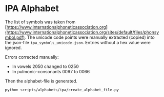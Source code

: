 # IPA Alphabet

The list of symbols was taken from [https://www.internationalphoneticassociation.org](https://www.internationalphoneticassociation.org/sites/default/files/phonsymbol.pdf). The unicode code points were manually extracted (copied) into the json-file ``ipa_symbols_unicode.json``.
Entries without a hex value were ignored.

Errors corrected manually:
* In vowels 2050 changed to 0250
* In pulmonic-consonants 0067 to 0066

Then the alphabet-file is generated.
```sh
python scripts/alphabets/ipa/create_alphabet_file.py
```
